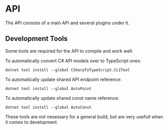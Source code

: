 # API

The API consists of a main API and several plugins under it.

## Development Tools
Some tools are required for the API to compile and work well:

To automatically convert C# API models over to TypeScript ones:

`dotnet tool install --global CSharpToTypeScript.CLITool`

To automatically update shared API endpoint reference:

`dotnet tool install --global AutoPoint`

To automatically update shared const name reference:

`dotnet tool install --global AutoConst`

These tools are not nesessary for a general build, but are very usefull when it comes to development.